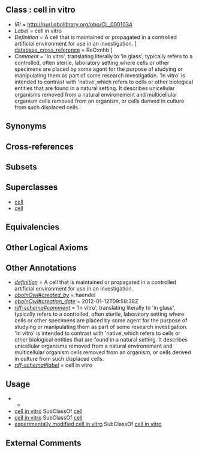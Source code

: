 
## Class : cell in vitro

 * *IRI* = http://purl.obolibrary.org/obo/CL_0001034
 * *Label* = cell in vitro
 * *Definition* = A cell that is maintained or propagated in a controlled artificial environment for use in an investigation. [ [database_cross_reference](../../ef/oboInOwl#hasDbXref.md) = ReO:mhb ]
 * *Comment* = 'In vitro', translating literally to 'in glass', typically refers to a controlled, often sterile, laboratory setting where cells or other specimens are placed by some agent for the purpose of studying or manipulating them as part of some research investigation. 'In vitro' is intended to contrast with 'native',which refers to cells or other biological entities that are found in a natural setting. It describes unicellular organisms removed from a natural environement and multicellular organism cells removed from an organism, or cells derived in culture from such displaced cells.

## Synonyms


## Cross-references


## Subsets


## Superclasses

 * [cell](../../CL/00/CL_0000000.md)
 * [cell](../../GO/23/GO_0005623.md)

## Equivalencies


## Other Logical Axioms


## Other Annotations

 * *[definition](../../IAO/15/IAO_0000115.md)* = A cell that is maintained or propagated in a controlled artificial environment for use in an investigation.
 * *[oboInOwl#created_by](../../oboInOwl#created/by/oboInOwl#created_by.md)* = haendel
 * *[oboInOwl#creation_date](../../oboInOwl#creation/te/oboInOwl#creation_date.md)* = 2012-01-12T09:58:38Z
 * *[rdf-schema#comment](../../nt/rdf-schema#comment.md)* = 'In vitro', translating literally to 'in glass', typically refers to a controlled, often sterile, laboratory setting where cells or other specimens are placed by some agent for the purpose of studying or manipulating them as part of some research investigation. 'In vitro' is intended to contrast with 'native',which refers to cells or other biological entities that are found in a natural setting. It describes unicellular organisms removed from a natural environement and multicellular organism cells removed from an organism, or cells derived in culture from such displaced cells.
 * *[rdf-schema#label](../../el/rdf-schema#label.md)* = cell in vitro

## Usage

 * -
 * [cell in vitro](../../CL/34/CL_0001034.md) SubClassOf [cell](../../CL/00/CL_0000000.md)
 * [cell in vitro](../../CL/34/CL_0001034.md) SubClassOf [cell](../../GO/23/GO_0005623.md)
 * [experimentally modified cell in vitro](../../CL/78/CL_0000578.md) SubClassOf [cell in vitro](../../CL/34/CL_0001034.md)

## External Comments


